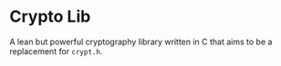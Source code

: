 <!-- [![Gitpod ready-to-code](https://img.shields.io/badge/Gitpod-ready--to--code-blue?logo=gitpod)](https://gitpod.io/#https://github.com/sandkoan/cryptolib) -->

# Crypto Lib

A lean but powerful cryptography library written in C that aims to be a replacement for `crypt.h`. 
